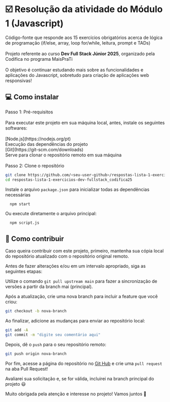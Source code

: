 # ☑️ Resolução da atividade do Módulo 1 (Javascript) 
Código-fonte que responde aos 15 exercícios obrigatórios acerca de lógica de programação (if/else, array, loop for/while, leitura, prompt e TADs) </br>
</br>
Projeto referente ao curso **Dev Full Stack Júnior 2025**, organizado pela Codifica no programa MaisPraTi </br>
</br>
O objetivo é continuar estudando mais sobre as funcionalidades e aplicações do Javascript, sobretudo para criação de aplicações web responsivas!

## 💻 Como instalar

<summary>
  Passo 1: Pré-requisitos
</summary>
  </br>
  Para executar este projeto em sua máquina local, antes, instale os seguintes softwares:</br>
  </br>
  [Node.js](https://nodejs.org/pt)</br>
  Execução das dependências do projeto</br>
  [Git](https://git-scm.com/downloads)</br>
  Serve para clonar o repositório remoto em sua máquina</br>
  </br>
<summary>
  Passo 2: Clone o repositório
</summary>

  ```bash
git clone https://github.com/<seu-user-github>/respostas-lista-1-exercicios-dev-fullstack_codifica25.git
cd respostas-lista-1-exercicios-dev-fullstack_codifica25
  ```

  Instale o arquivo `package.json` para inicializar todas as dependências necessárias
  
  ```bash
    npm start
  ```
Ou execute diretamente o arquivo principal:

  ```bash
    npm script.js
  ```

## 🤝 Como contribuir
Caso queira contribuir com este projeto, primeiro, mantenha sua cópia local do repositório atualizado com o repositório original remoto.

Antes de fazer alterações e/ou em um intervalo apropriado, siga as seguintes etapas:

Utilize o comando `git pull upstream main` para fazer a sincronização de versões a partir da branch mai (principal).

Após a atualização, crie uma nova branch para incluir a feature que você criou:

  ```bash
git checkout -b nova-branch
  ```

Ao finalizar, adicione as mudanças para enviar ao repositório local:

  ```bash
git add -A
git commit -m "digite seu comentário aqui"
  ```

Depois, dê o `push` para o seu repositório remoto:

  ```bash
git push origin nova-branch
  ```

Por fim, acesse a página do repositório no [Git Hub](https://github.com/) e crie uma `pull request` na aba Pull Request!

Avaliarei sua solicitação e, se for válida, incluirei na branch principal do projeto 😃

Muito obrigada pela atenção e interesse no projeto! Vamos juntos 🚀

